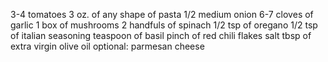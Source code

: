3-4 tomatoes
3 oz. of any shape of pasta
1/2 medium onion
6-7 cloves of garlic
1 box of mushrooms
2 handfuls of spinach
1/2 tsp of oregano
1/2 tsp of italian seasoning
teaspoon of basil
pinch of red chili flakes
salt
tbsp of extra virgin olive oil
optional: parmesan cheese